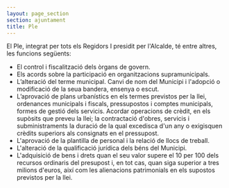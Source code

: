 ```yaml
---
layout: page_section
section: ajuntament
title: Ple
---
```

El Ple, integrat per tots els Regidors I presidit per l'Alcalde, té entre altres, les funcions següents:

* El control i fiscalització dels òrgans de govern.
* Els acords sobre la participació en organitzacions supramunicipals.
* L’alteració del terme municipal. Canvi de nom del Municipi i l'adopció o modificació de la seua bandera, ensenya o escut.
* L’aprovació de plans urbanístics en els termes previstos per la llei, ordenances municipals i fiscals, pressupostos i comptes municipals, formes de gestió dels servicis. Acordar operacions de crèdit, en els supòsits que preveu la llei; la contractació d'obres, servicis i subministraments la duració de la qual excedisca d'un any o exigisquen crèdits superiors als consignats en el pressupost.
* L'aprovació de la plantilla de personal i la relació de llocs de treball.
* L'alteració de la qualificació jurídica dels béns del Municipi.
* L'adquisició de bens i drets quan el seu valor supere el 10 per 100 dels recursos ordinaris del presupost i, en tot cas, quan siga superior a tres milions d'euros, així com les alienacions patrimonials en els supostos previstos per la llei.